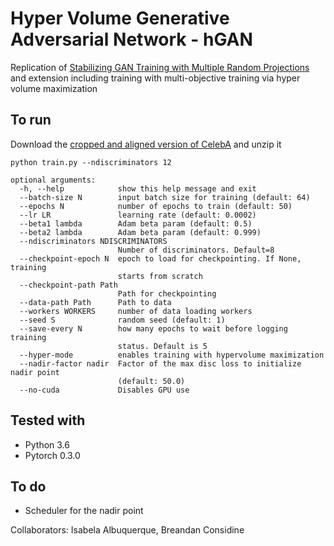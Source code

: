 # Hyper Volume Generative Adversarial Network - hGAN

Replication of [Stabilizing GAN Training with Multiple Random Projections](https://arxiv.org/abs/1705.07831) and extension including training with multi-objective training via hyper volume maximization

## To run

Download the [cropped and aligned version of CelebA](http://mmlab.ie.cuhk.edu.hk/projects/CelebA.html) and unzip it

```
python train.py --ndiscriminators 12
```

```
optional arguments:
  -h, --help            show this help message and exit
  --batch-size N        input batch size for training (default: 64)
  --epochs N            number of epochs to train (default: 50)
  --lr LR               learning rate (default: 0.0002)
  --beta1 lambda        Adam beta param (default: 0.5)
  --beta2 lambda        Adam beta param (default: 0.999)
  --ndiscriminators NDISCRIMINATORS
                        Number of discriminators. Default=8
  --checkpoint-epoch N  epoch to load for checkpointing. If None, training
                        starts from scratch
  --checkpoint-path Path
                        Path for checkpointing
  --data-path Path      Path to data
  --workers WORKERS     number of data loading workers
  --seed S              random seed (default: 1)
  --save-every N        how many epochs to wait before logging training
                        status. Default is 5
  --hyper-mode          enables training with hypervolume maximization
  --nadir-factor nadir  Factor of the max disc loss to initialize nadir point
                        (default: 50.0)
  --no-cuda             Disables GPU use
```

## Tested with


- Python 3.6
- Pytorch 0.3.0

## To do

- Scheduler for the nadir point

Collaborators: Isabela Albuquerque, Breandan Considine
